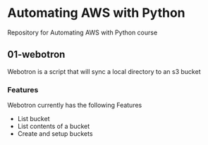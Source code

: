 # Automating AWS with Python

Repository for Automating AWS with Python course


## 01-webotron

Webotron is a script that will sync a local directory to an s3 bucket


### Features

Webotron currently has the following Features

- List bucket
- List contents of a bucket
- Create and setup buckets
